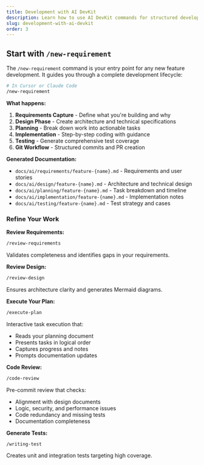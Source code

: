 ```yaml
---
title: Development with AI DevKit
description: Learn how to use AI DevKit commands for structured development workflows
slug: development-with-ai-devkit
order: 3
---
```


## Start with `/new-requirement`

The `/new-requirement` command is your entry point for any new feature development. It guides you through a complete development lifecycle:

```bash
# In Cursor or Claude Code
/new-requirement
```

**What happens:**
1. **Requirements Capture** - Define what you're building and why
2. **Design Phase** - Create architecture and technical specifications  
3. **Planning** - Break down work into actionable tasks
4. **Implementation** - Step-by-step coding with guidance
5. **Testing** - Generate comprehensive test coverage
6. **Git Workflow** - Structured commits and PR creation

**Generated Documentation:**
- `docs/ai/requirements/feature-{name}.md` - Requirements and user stories
- `docs/ai/design/feature-{name}.md` - Architecture and technical design
- `docs/ai/planning/feature-{name}.md` - Task breakdown and timeline
- `docs/ai/implementation/feature-{name}.md` - Implementation notes
- `docs/ai/testing/feature-{name}.md` - Test strategy and cases

### Refine Your Work

**Review Requirements:**
```bash
/review-requirements
```
Validates completeness and identifies gaps in your requirements.

**Review Design:**
```bash
/review-design
```
Ensures architecture clarity and generates Mermaid diagrams.

**Execute Your Plan:**
```bash
/execute-plan
```
Interactive task execution that:
- Reads your planning document
- Presents tasks in logical order
- Captures progress and notes
- Prompts documentation updates

**Code Review:**
```bash
/code-review
```
Pre-commit review that checks:
- Alignment with design documents
- Logic, security, and performance issues
- Code redundancy and missing tests
- Documentation completeness

**Generate Tests:**
```bash
/writing-test
```
Creates unit and integration tests targeting high coverage.
